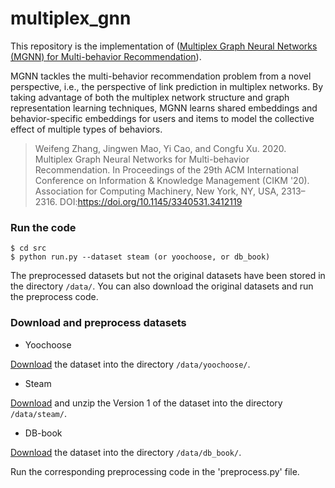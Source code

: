 # multiplex_gnn

This repository is the implementation of ([Multiplex Graph Neural Networks (MGNN) for Multi-behavior Recommendation](https://dl.acm.org/doi/abs/10.1145/3340531.3412119)). 

MGNN tackles the multi-behavior recommendation problem from a novel perspective, i.e., the perspective of link prediction in multiplex networks. By taking advantage of both the multiplex network structure and graph representation learning techniques, MGNN learns shared embeddings and behavior-specific embeddings for users and items to model the collective effect of multiple types of behaviors.

> Weifeng Zhang, Jingwen Mao, Yi Cao, and Congfu Xu. 2020. Multiplex Graph Neural Networks for Multi-behavior Recommendation. In Proceedings of the 29th ACM International Conference on Information & Knowledge Management (CIKM '20). Association for Computing Machinery, New York, NY, USA, 2313–2316. DOI:https://doi.org/10.1145/3340531.3412119

### Run the code
  ```
  $ cd src
  $ python run.py --dataset steam (or yoochoose, or db_book)
  ```

The preprocessed datasets but not the original datasets have been stored in the directory `/data/`. You can also download the original datasets and run the preprocess code.

### Download and preprocess datasets

- Yoochoose

[Download](https://www.kaggle.com/chadgostopp/recsys-challenge-2015) the dataset into the directory `/data/yoochoose/`.

- Steam

[Download](https://cseweb.ucsd.edu/%7Ejmcauley/datasets.html#steam_data) and unzip the Version 1 of the dataset into the directory `/data/steam/`.

- DB-book

[Download](https://github.com/7thsword/MFPR-Datasets/) the dataset into the directory `/data/db_book/`.

Run the corresponding preprocessing code in the 'preprocess.py' file.

